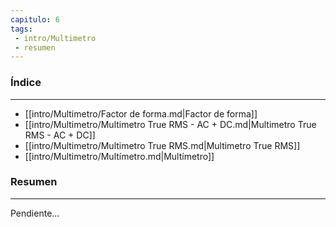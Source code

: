 ```yaml
---
capitulo: 6
tags: 
 - intro/Multimetro
 - resumen
---
```

### Índice 
---
* [[intro/Multimetro/Factor de forma.md|Factor de forma]]
* [[intro/Multimetro/Multimetro True RMS - AC + DC.md|Multimetro True RMS - AC + DC]]
* [[intro/Multimetro/Multimetro True RMS.md|Multimetro True RMS]]
* [[intro/Multimetro/Multímetro.md|Multímetro]]

### Resumen
---
Pendiente...